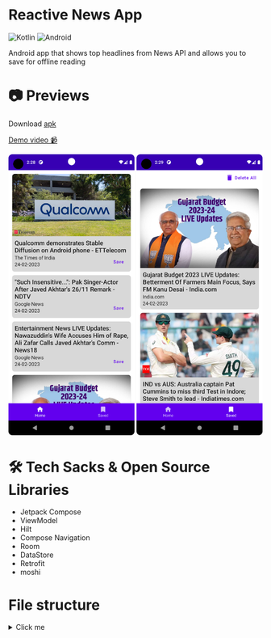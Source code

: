 # Reactive News App
![Kotlin](https://img.shields.io/badge/kotlin-%230095D5.svg?style=for-the-badge&logo=kotlin&logoColor=white)
![Android](https://img.shields.io/badge/Android-3DDC84?style=for-the-badge&logo=android&logoColor=white)

Android app that shows top headlines from News API and allows you to save for offline reading

# 📷 Previews
Download [apk](https://github.com/gargVader/Reactive-News-App/releases/tag/v1)

[Demo video 📹](http://i.imgur.com/2PZYTBAh.gif)
<p align="center">
  <img width="250" src="Screenshots/1.png" />
  <img width="250" src="Screenshots/2.png" />
</p>

# 🛠 Tech Sacks & Open Source Libraries

- Jetpack Compose
- ViewModel
- Hilt
- Compose Navigation
- Room
- DataStore
- Retrofit
- moshi

# File structure

<details>
    <summary>Click me</summary>

  ```
└───newsapp
    │   App.kt
    │   MainActivity.kt
    │
    ├───data
    │   ├───local
    │   │       ArticleDao.kt
    │   │       ArticleDatabase.kt
    │   │
    │   ├───mapper
    │   │       ArticleMapper.kt
    │   │
    │   ├───model
    │   │       ArticleEntity.kt
    │   │       ArticleResponse.kt
    │   │       NewsApiResponse.kt
    │   │       Source.kt
    │   │
    │   ├───remote
    │   │       NewsApi.kt
    │   │
    │   └───repository
    │           ArticleRepositoryImpl.kt
    │
    ├───di
    │       AppModule.kt
    │       DatabaseModule.kt
    │       RepositoryModule.kt
    │
    ├───domain
    │   └───repository
    │           ArticleRepository.kt
    │
    ├───presentation
    │   │   WebViewScreen.kt
    │   │
    │   ├───common
    │   │       ArticleCard.kt
    │   │
    │   ├───home_screen
    │   │       ArticleItem.kt
    │   │       HomeScreen.kt
    │   │       HomeScreenState.kt
    │   │       HomeScreenViewModel.kt
    │   │
    │   ├───navigation
    │   │       MainGraph.kt
    │   │       MainScreen.kt
    │   │       RootGraph.kt
    │   │       Screen.kt
    │   │
    │   └───saved_screen
    │           SavedArticleItem.kt
    │           SavedScreen.kt
    │           SavedScreenState.kt
    │           SavedScreenViewModel.kt
    │
    ├───ui
    │   └───theme
    │           Color.kt
    │           Shape.kt
    │           Theme.kt
    │           Type.kt
    │
    └───util
            Resource.kt
  ```

</details>

